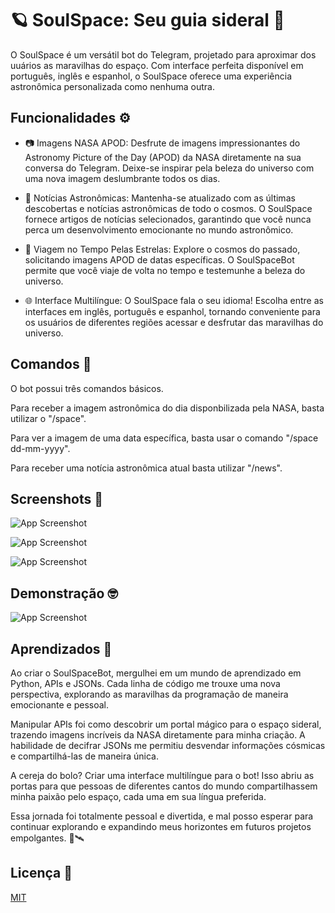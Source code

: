 
# 🪐 SoulSpace: Seu guia sideral 🔭

O SoulSpace é um versátil bot do Telegram, projetado para aproximar dos uuários as maravilhas do espaço. Com interface perfeita disponível em português, inglês e espanhol, o SoulSpace oferece uma experiência astronômica personalizada como nenhuma outra.


## Funcionalidades ⚙️

- 📷 Imagens NASA APOD: Desfrute de imagens impressionantes do Astronomy Picture of the Day (APOD) da NASA diretamente na sua conversa do Telegram. Deixe-se inspirar pela beleza do universo com uma nova imagem deslumbrante todos os dias.

- 📰 Notícias Astronômicas: Mantenha-se atualizado com as últimas descobertas e notícias astronômicas de todo o cosmos. O SoulSpace fornece artigos de notícias selecionados, garantindo que você nunca perca um desenvolvimento emocionante no mundo astronômico.

- 💫 Viagem no Tempo Pelas Estrelas: Explore o cosmos do passado, solicitando imagens APOD de datas específicas. O SoulSpaceBot permite que você viaje de volta no tempo e testemunhe a beleza do universo.

- 🌐 Interface Multilíngue: O SoulSpace fala o seu idioma! Escolha entre as interfaces em inglês, português e espanhol, tornando conveniente para os usuários de diferentes regiões acessar e desfrutar das maravilhas do universo.



## Comandos 🤖

O bot possui três comandos básicos.

Para receber a imagem astronômica do dia disponbilizada pela NASA, basta utilizar o "/space". 

Para ver a imagem de uma data específica, basta usar o comando "/space dd-mm-yyyy".

Para receber uma notícia astronômica atual basta utilizar "/news".


## Screenshots 📸

![App Screenshot](https://imgur.com/bGcGYmi.png)

![App Screenshot](https://i.imgur.com/xT178RW.png)

![App Screenshot](https://i.imgur.com/WWgdr8q.png)



## Demonstração 🤓

![App Screenshot](https://i.imgur.com/Z6pWgAw.gif)

## Aprendizados 🚀

Ao criar o SoulSpaceBot, mergulhei em um mundo de aprendizado em Python, APIs e JSONs. Cada linha de código me trouxe uma nova perspectiva, explorando as maravilhas da programação de maneira emocionante e pessoal.

Manipular APIs foi como descobrir um portal mágico para o espaço sideral, trazendo imagens incríveis da NASA diretamente para minha criação. A habilidade de decifrar JSONs me permitiu desvendar informações cósmicas e compartilhá-las de maneira única.

A cereja do bolo? Criar uma interface multilíngue para o bot! Isso abriu as portas para que pessoas de diferentes cantos do mundo compartilhassem minha paixão pelo espaço, cada uma em sua língua preferida.

Essa jornada foi totalmente pessoal e divertida, e mal posso esperar para continuar explorando e expandindo meus horizontes em futuros projetos empolgantes. 🌌🛰️


## Licença 📗

[MIT](https://choosealicense.com/licenses/mit/)

